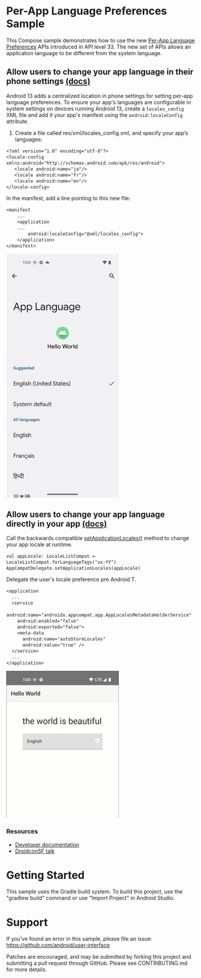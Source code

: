 # Per-App Language Preferences Sample

This Compose sample demonstrates how to use the new [Per-App Language Preferences](https://developer.android.com/about/versions/13/features/app-languages) APIs introduced in API level 33. The new set of APIs allows an application language to be different from the system language.

## Allow users to change your app language in their phone settings [(docs)](https://developer.android.com/about/versions/13/features/app-languages#app-language-settings)

Android 13 adds a centralized location in phone settings for setting per-app language preferences. To ensure your app's languages are configurable in system settings on devices running Android 13, create a `locales_config` XML file and add it your app's manifest using the `android:localeConfig` attribute.

1. Create a file called res/xml/locales_config.xml, and specify your app’s languages:

```
<?xml version="1.0" encoding="utf-8"?>
<locale-config xmlns:android="http://schemas.android.com/apk/res/android">
   <locale android:name="ja"/>
   <locale android:name="fr"/>
   <locale android:name="en"/>
</locale-config>
```

In the manifest, add a line pointing to this new file:
```
<manifest
    ...
    <application
    ...
        android:localeConfig="@xml/locales_config">
    </application>
</manifest>
```

<img src="screenshots/settings_app_languages.jpg"
alt="GIF of App Languages page in Pixel's Settings App"
title="App Languages page in Settings App" width=300 />

## Allow users to change your app language directly in your app [(docs)](https://developer.android.com/about/versions/13/features/app-languages#api-implementation)

Call the backwards compatible [setApplicationLocales()](https://developer.android.com/reference/androidx/appcompat/app/AppCompatDelegate#setApplicationLocales(androidx.core.os.LocaleListCompat)) method to change your app locale at runtime.

```
val appLocale: LocaleListCompat = LocaleListCompat.forLanguageTags("xx-YY")
AppCompatDelegate.setApplicationLocales(appLocale)
```

Delegate the user's locale preference pre Android T.

```
<application
  ...
  <service
    android:name="androidx.appcompat.app.AppLocalesMetadataHolderService"
    android:enabled="false"
    android:exported="false">
    <meta-data
      android:name="autoStoreLocales"
      android:value="true" />
  </service>
  ...
</application>
```

<img src="screenshots/in_app_language_picker.gif"
alt="GIF of in-app language picker"
title="In-App Language Picker" width=300 />

### Resources

+ [Developer documentation](https://developer.android.com/about/versions/13/features/app-languages)
+ [DroidconSF talk](https://www.droidcon.com/2022/06/28/android-app-internationalization-users-can-now-choose-their-application-language/)

# Getting Started

This sample uses the Gradle build system. To build this project, use the
"gradlew build" command or use "Import Project" in Android Studio.

# Support

If you've found an error in this sample, please file an issue:
https://github.com/android/user-interface

Patches are encouraged, and may be submitted by forking this project and
submitting a pull request through GitHub. Please see CONTRIBUTING.md for more details.
